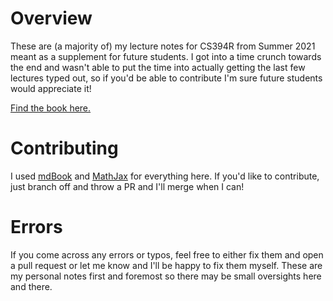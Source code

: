 # Overview
These are (a majority of) my lecture notes for CS394R from Summer 2021 meant as a supplement for future students. I got into a time crunch towards the end and wasn't able to put the time into actually getting the last few lectures typed out, so if you'd be able to contribute I'm sure future students would appreciate it!

[Find the book here.](https://reecemcmillin.github.io/cs394-lecture-notes/book/)

# Contributing
I used [mdBook](https://rust-lang.github.io/mdBook/) and [MathJax](https://www.mathjax.org/) for everything here. If you'd like to contribute, just branch off and throw a PR and I'll merge when I can!

# Errors
If you come across any errors or typos, feel free to either fix them and open a pull request or let me know and I'll be happy to fix them myself. These are my personal notes first and foremost so there may be small oversights here and there.